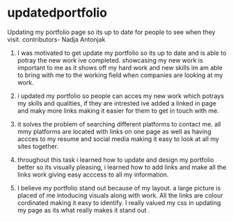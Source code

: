 # updatedportfolio

Updating my portfolio page so its up to date for people to see when they visit.
contributors- Nadja Antonjak

1. I was motivated to get update my portfolio so its up to date and is able to potray the new work ive completed. showcasing my new work is important to me as it shows off my hard work and new skills im am able to bring with me to the working field when companies are looking at my work.

2. i updated my portfolio so people can acces my new work which potrays my skills and qualities, if they are intrested ive added a linked in page and maky more links making it easier for them to get in touch with me.

3. it solves the problem of searching different platforms to contact me. all mmy platforms are located with links on one page as well as having accces to my resume and social media making it easy to look at all my sites together.

4. throughout this task i learned how to update and design my portfolio better so its visually pleasing, i learned how to add links and make all the links work giving easy acccess to all my information.

5. I believe my portfolio stand out because of my layout. a large picture is placed of me intoducing visuals along with work. All the links are colour cordinated making it easy to identify. I really valued my css in updating my page as its what really makes it stand out .

